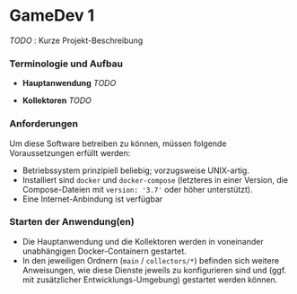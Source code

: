 # GameDev 1

_TODO_ : Kurze Projekt-Beschreibung

### Terminologie und Aufbau

 * **Hauptanwendung** _TODO_

 * **Kollektoren** _TODO_

### Anforderungen

Um diese Software betreiben zu können, müssen folgende Voraussetzungen erfüllt werden:

 * Betriebssystem prinzipiell beliebig; vorzugsweise UNIX-artig.
 * Installiert sind `docker` und `docker-compose` (letzteres in einer Version, die Compose-Dateien mit `version: '3.7'` oder höher unterstützt).
 * Eine Internet-Anbindung ist verfügbar

### Starten der Anwendung(en)

 * Die Hauptanwendung und die Kollektoren werden in voneinander unabhängigen Docker-Containern gestartet.
 * In den jeweiligen Ordnern (`main` / `collectors/*`) befinden sich weitere Anweisungen, wie diese Dienste jeweils zu konfigurieren sind und (ggf. mit zusätzlicher Entwicklungs-Umgebung) gestartet werden können.
